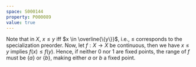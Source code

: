 ```yaml
---
space: S000144
property: P000089
value: true
---
```


Note that in $X$, $x \leq y$ iff $x \in \overline{\{y\}}$, i.e., $\leq$ corresponds to the specialization preorder. Now, let $f: X\to X$ be continuous, then we have $x \leq y$ implies $f(x) \leq f(y)$. Hence, if neither $0$ nor $1$ are fixed points, the range of $f$ must be $\{a\}$ or $\{b\}$, making either $a$ or $b$ a fixed point.
